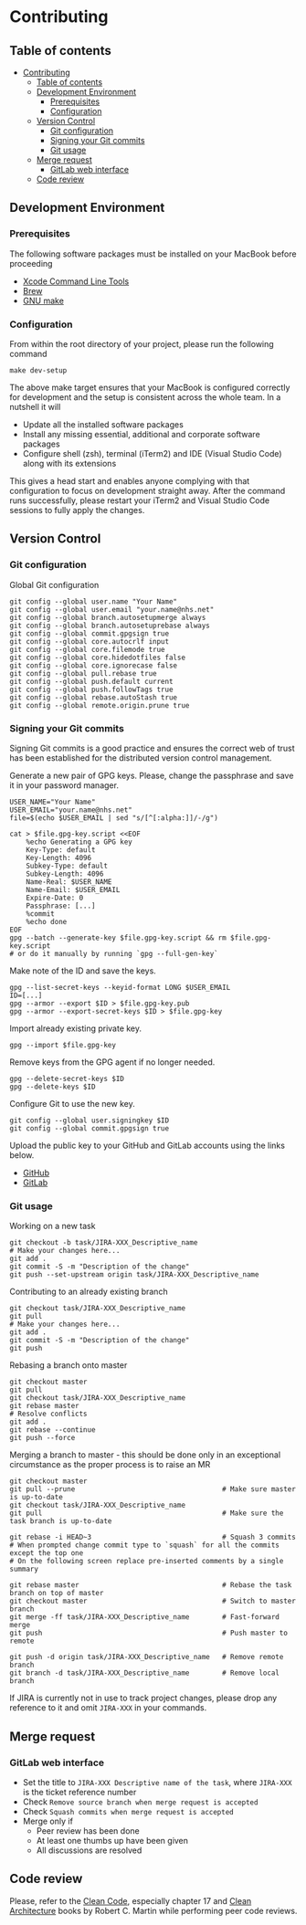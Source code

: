 # Contributing

## Table of contents

- [Contributing](#contributing)
  - [Table of contents](#table-of-contents)
  - [Development Environment](#development-environment)
    - [Prerequisites](#prerequisites)
    - [Configuration](#configuration)
  - [Version Control](#version-control)
    - [Git configuration](#git-configuration)
    - [Signing your Git commits](#signing-your-git-commits)
    - [Git usage](#git-usage)
  - [Merge request](#merge-request)
    - [GitLab web interface](#gitlab-web-interface)
  - [Code review](#code-review)

## Development Environment

### Prerequisites

The following software packages must be installed on your MacBook before proceeding

- [Xcode Command Line Tools](https://apps.apple.com/gb/app/xcode/id497799835?mt=12)
- [Brew](https://brew.sh/)
- [GNU make](https://formulae.brew.sh/formula/make)

### Configuration

From within the root directory of your project, please run the following command

    make dev-setup

The above make target ensures that your MacBook is configured correctly for development and the setup is consistent across the whole team. In a nutshell it will

- Update all the installed software packages
- Install any missing essential, additional and corporate software packages
- Configure shell (zsh), terminal (iTerm2) and IDE (Visual Studio Code) along with its extensions

This gives a head start and enables anyone complying with that configuration to focus on development straight away. After the command runs successfully, please restart your iTerm2 and Visual Studio Code sessions to fully apply the changes.

## Version Control

### Git configuration

Global Git configuration

    git config --global user.name "Your Name"
    git config --global user.email "your.name@nhs.net"
    git config --global branch.autosetupmerge always
    git config --global branch.autosetuprebase always
    git config --global commit.gpgsign true
    git config --global core.autocrlf input
    git config --global core.filemode true
    git config --global core.hidedotfiles false
    git config --global core.ignorecase false
    git config --global pull.rebase true
    git config --global push.default current
    git config --global push.followTags true
    git config --global rebase.autoStash true
    git config --global remote.origin.prune true

### Signing your Git commits

Signing Git commits is a good practice and ensures the correct web of trust has been established for the distributed version control management.

Generate a new pair of GPG keys. Please, change the passphrase and save it in your password manager.

    USER_NAME="Your Name"
    USER_EMAIL="your.name@nhs.net"
    file=$(echo $USER_EMAIL | sed "s/[^[:alpha:]]/-/g")

    cat > $file.gpg-key.script <<EOF
        %echo Generating a GPG key
        Key-Type: default
        Key-Length: 4096
        Subkey-Type: default
        Subkey-Length: 4096
        Name-Real: $USER_NAME
        Name-Email: $USER_EMAIL
        Expire-Date: 0
        Passphrase: [...]
        %commit
        %echo done
    EOF
    gpg --batch --generate-key $file.gpg-key.script && rm $file.gpg-key.script
    # or do it manually by running `gpg --full-gen-key`

Make note of the ID and save the keys.

    gpg --list-secret-keys --keyid-format LONG $USER_EMAIL
    ID=[...]
    gpg --armor --export $ID > $file.gpg-key.pub
    gpg --armor --export-secret-keys $ID > $file.gpg-key

Import already existing private key.

    gpg --import $file.gpg-key

Remove keys from the GPG agent if no longer needed.

    gpg --delete-secret-keys $ID
    gpg --delete-keys $ID

Configure Git to use the new key.

    git config --global user.signingkey $ID
    git config --global commit.gpgsign true

Upload the public key to your GitHub and GitLab accounts using the links below.

- [GitHub](https://github.com/settings/keys)
- [GitLab](https://gitlab.mgmt.texasplatform.uk/profile/gpg_keys)

### Git usage

Working on a new task

    git checkout -b task/JIRA-XXX_Descriptive_name
    # Make your changes here...
    git add .
    git commit -S -m "Description of the change"
    git push --set-upstream origin task/JIRA-XXX_Descriptive_name

Contributing to an already existing branch

    git checkout task/JIRA-XXX_Descriptive_name
    git pull
    # Make your changes here...
    git add .
    git commit -S -m "Description of the change"
    git push

Rebasing a branch onto master

    git checkout master
    git pull
    git checkout task/JIRA-XXX_Descriptive_name
    git rebase master
    # Resolve conflicts
    git add .
    git rebase --continue
    git push --force

Merging a branch to master - this should be done only in an exceptional circumstance as the proper process is to raise an MR

    git checkout master
    git pull --prune                                    # Make sure master is up-to-date
    git checkout task/JIRA-XXX_Descriptive_name
    git pull                                            # Make sure the task branch is up-to-date

    git rebase -i HEAD~3                                # Squash 3 commits
    # When prompted change commit type to `squash` for all the commits except the top one
    # On the following screen replace pre-inserted comments by a single summary

    git rebase master                                   # Rebase the task branch on top of master
    git checkout master                                 # Switch to master branch
    git merge -ff task/JIRA-XXX_Descriptive_name        # Fast-forward merge
    git push                                            # Push master to remote

    git push -d origin task/JIRA-XXX_Descriptive_name   # Remove remote branch
    git branch -d task/JIRA-XXX_Descriptive_name        # Remove local branch

If JIRA is currently not in use to track project changes, please drop any reference to it and omit `JIRA-XXX` in your commands.

## Merge request

### GitLab web interface

- Set the title to `JIRA-XXX Descriptive name of the task`, where `JIRA-XXX` is the ticket reference number
- Check `Remove source branch when merge request is accepted`
- Check `Squash commits when merge request is accepted`
- Merge only if
  - Peer review has been done
  - At least one thumbs up have been given
  - All discussions are resolved

## Code review

Please, refer to the [Clean Code](https://learning.oreilly.com/library/view/clean-code/9780136083238/), especially chapter 17 and [Clean Architecture](https://learning.oreilly.com/library/view/clean-architecture-a/9780134494272/) books by Robert C. Martin while performing peer code reviews.
